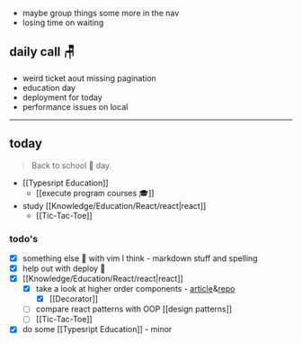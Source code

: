 - maybe group things some more in the nav
- losing time on waiting

## daily call 🪑
- weird ticket aout missing pagination
- education day
- deployment for today
- performance issues on local

---

## today
> Back to school 🎒 day.

- [[Typesript Education]]
	- [[execute program courses 🎓]]
- study [[Knowledge/Education/React/react|react]]
	- [[Tic-Tac-Toe]]

### todo's
- [x]  something else 🤔 with vim I think - markdown stuff and spelling
- [x] help out with deploy 🚀
- [x] [[Knowledge/Education/React/react|react]]
	- [x] take a look at higher order components - [article](git@github.com:aviv-vladimirsedlar/higher-order-react-components-demo.git)&[repo](https://github.com/aviv-vladimirsedlar/higher-order-react-components-demo)
		- [x] [[Decorator]]
	- [ ] compare react patterns with OOP [[design patterns]]
	- [ ] [[Tic-Tac-Toe]]
- [x] do some [[Typesript Education]]  - minor
